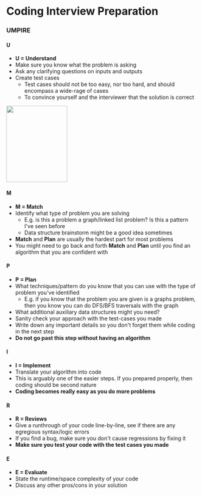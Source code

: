 # Coding Interview Preparation


### UMPIRE

#### U

- **U = Understand**
- Make sure you know what the problem is asking
- Ask any clarifying questions on inputs and outputs
- Create test cases
  * Test cases should not be too easy, nor too hard, and should encompass a wide-rage of cases
  * To convince yourself and the interviewer that the solution is correct

[<img src="Codepath-Coding-Interview/photos/U.png" height="200" width="160"/>](https://github.com/Quananhle/Data-Structure-and-Algorithms/tree/master/Codepath-Coding-Interview)

#### M

- **M = Match**
- Identify what type of problem you are solving
  * E.g. is this a problem a graph/linked list problem? Is this a pattern I've seen before
  * Data structure brainstorm might be a good idea sometimes
- **Match** and **Plan** are usually the hardest part for most problems
- You might need to go back and forth **Match** and **Plan** until you find an algorithm that you are confident with

#### P

- **P = Plan**
- What techniques/pattern do you know that you can use with the type of problem you've identified
  * E.g. if you know that the problem you are given is a graphs problem, then you know you can do DFS/BFS traversals with the graph 
- What additional auxiliary data structures might you need?
- Sanity check your approach with the test-cases you made
- Write down any important details so you don't forget them while coding in the next step
- **Do not go past this step without having an algorithm**

#### I

- **I = Implement**
- Translate your algorithm into code
- This is arguably one of the easier steps. If you prepared properly, then coding should be second nature
- **Coding becomes really easy as you do more problems**

#### R

- **R = Reviews**
- Give a runthrough of your code line-by-line, see if there are any egregious syntax/logic errors
- If you find a bug, make sure you don't cause regressions by fixing it
- **Make sure you test your code with the test cases you made**

#### E

- **E = Evaluate**
- State the runtime/space complexity of your code
- Discuss any other pros/cons in your solution

